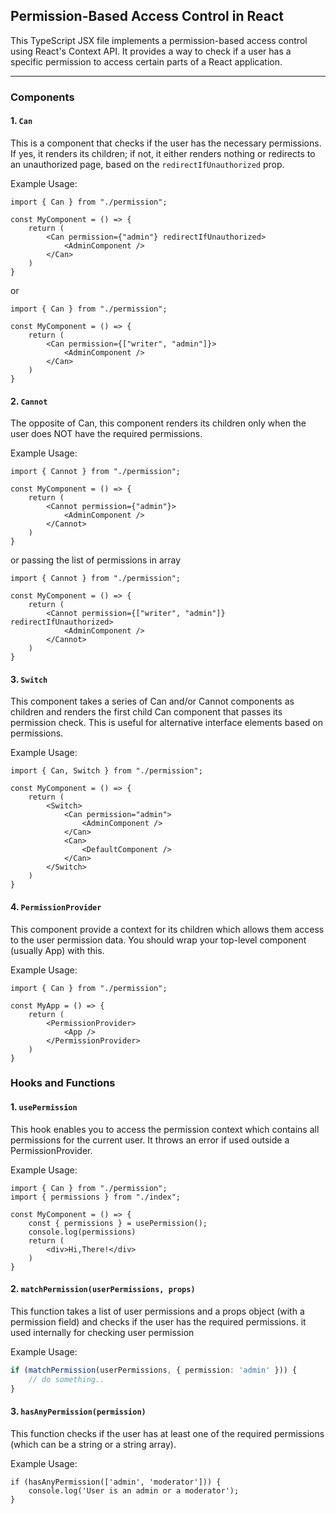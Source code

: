 ## Permission-Based Access Control in React

This TypeScript JSX file implements a permission-based access control using React's Context API. It provides a way to
check if a user has a specific permission to access certain parts of a React application.

---

### Components

#### **1. `Can`**

This is a component that checks if the user has the necessary permissions. If yes, it renders its children; if not, it
either renders nothing or redirects to an unauthorized page, based on the `redirectIfUnauthorized` prop.

Example Usage:

```tsx
import { Can } from "./permission";

const MyComponent = () => {
    return (
        <Can permission={"admin"} redirectIfUnauthorized>
            <AdminComponent />
        </Can>
    )
}
```

or

```tsx
import { Can } from "./permission";

const MyComponent = () => {
    return (
        <Can permission={["writer", "admin"]}>
            <AdminComponent />
        </Can>
    )
}
```

#### **2. `Cannot`**

The opposite of Can, this component renders its children only when the user does NOT have the required permissions.

Example Usage:

```tsx
import { Cannot } from "./permission";

const MyComponent = () => {
    return (
        <Cannot permission={"admin"}>
            <AdminComponent />
        </Cannot>
    )
}
```

or passing the list of permissions in array

```tsx
import { Cannot } from "./permission";

const MyComponent = () => {
    return (
        <Cannot permission={["writer", "admin"]} redirectIfUnauthorized>
            <AdminComponent />
        </Cannot>
    )
}
```

#### **3. `Switch`**

This component takes a series of Can and/or Cannot components as children and renders the first child Can component that
passes its permission check. This is useful for alternative interface elements based on permissions.

Example Usage:

```tsx
import { Can, Switch } from "./permission";

const MyComponent = () => {
    return (
        <Switch>
            <Can permission="admin">
                <AdminComponent />
            </Can>
            <Can>
                <DefaultComponent />
            </Can>
        </Switch>
    )
}
```

#### **4. `PermissionProvider`**

This component provide a context for its children which allows them access to the user permission data. You should wrap
your top-level component (usually App) with this.

Example Usage:

```tsx
import { Can } from "./permission";

const MyApp = () => {
    return (
        <PermissionProvider>
            <App />
        </PermissionProvider>
    )
}
```

### Hooks and Functions

#### **1. `usePermission`**

This hook enables you to access the permission context which contains all permissions for the current user. It throws an
error if used outside a PermissionProvider.

Example Usage:

```tsx
import { Can } from "./permission";
import { permissions } from "./index";

const MyComponent = () => {
    const { permissions } = usePermission();
    console.log(permissions)
    return (
        <div>Hi,There!</div>
    )
}
```

#### **2. `matchPermission(userPermissions, props)`**

This function takes a list of user permissions and a props object (with a permission field) and checks if the user has
the required permissions. it used internally for checking user permission

Example Usage:

```ts
if (matchPermission(userPermissions, { permission: 'admin' })) {
    // do something..
}
```

#### **3. `hasAnyPermission(permission)`**

This function checks if the user has at least one of the required permissions (which can be a string or a string array).

Example Usage:

```tsx
if (hasAnyPermission(['admin', 'moderator'])) {
    console.log('User is an admin or a moderator');
}
```
